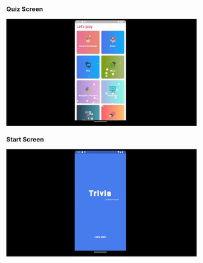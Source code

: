 

### Quiz Screen
![Quiz Screen](./assets/quizscreen.gif)

### Start Screen
![Start Screen](./assets/startscreen.gif)
